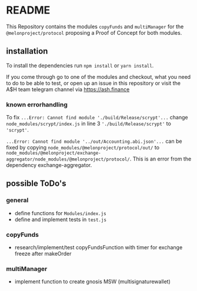 # README

This Repository contains the modules `copyFunds` and `multiManager` for the `@melonproject/protocol` proposing a Proof of Concept for both modules.


## installation

To install the dependencies run `npm install` or `yarn install`.

If you come through go to one of the modules and checkout, what you need to do to be able to test, or open up an issue in this repository or visit the A$H team telegram channel via https://ash.finance


### known errorhandling

To fix `...Error: Cannot find module './build/Release/scrypt'...` change `node_modules/scrypt/index.js` in line 3 `'./build/Release/scrypt'` to `'scrypt'`.

`...Error: Cannot find module '../out/Accounting.abi.json'...` can be fixed by copying `node_modules/@melonproject/protocol/out/` to `node_modules/@melonproject/exchange-aggregator/node_modules/@melonproject/protocol/`. This is an error from the dependency exchange-aggregator.


## possible ToDo's

### general

- define functions for `Modules/index.js`
- define and implement tests in `test.js`


### copyFunds

- research/implement/test copyFundsFunction with timer for exchange freeze after makeOrder


### multiManager

- implement function to create gnosis MSW (multisignaturewallet)

